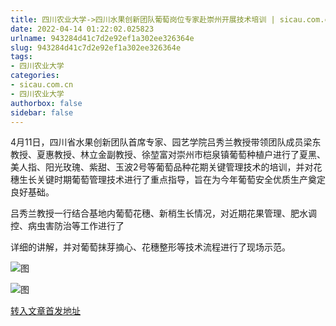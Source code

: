 ```yaml
---
title: 四川农业大学->四川水果创新团队葡萄岗位专家赴崇州开展技术培训 | sicau.com.cn
date: 2022-04-14 01:22:02.025823
urlname: 943284d41c7d2e92ef1a302ee326364e
slug: 943284d41c7d2e92ef1a302ee326364e
tags: 
- 四川农业大学
categories:
- sicau.com.cn
- 四川农业大学
authorbox: false
sidebar: false
---
```

4月11日，四川省水果创新团队首席专家、园艺学院吕秀兰教授带领团队成员梁东教授、夏惠教授、林立金副教授、徐堃富对崇州市桤泉镇葡萄种植户进行了夏黑、美人指、阳光玫瑰、紫甜、玉波2号等葡萄品种花期关键管理技术的培训，并对花穗生长关键时期葡萄管理技术进行了重点指导，旨在为今年葡萄安全优质生产奠定良好基础。

吕秀兰教授一行结合基地内葡萄花穗、新梢生长情况，对近期花果管理、肥水调控、病虫害防治等工作进行了
<!--more-->
详细的讲解，并对葡萄抹芽摘心、花穗整形等技术流程进行了现场示范。

![图](https://news.sicau.edu.cn/__local/A/07/02/A38F8FF79945EABD87A7D6037D3_06C8AC8B_39681.jpg)

![图](https://news.sicau.edu.cn/__local/9/6D/F9/7297D9CBD1D1B376B5BE0FFB5E4_DDC8D1E2_3147D.jpg)

[转入文章首发地址](https://news.sicau.edu.cn/info/1078/67320.htm)